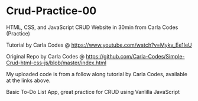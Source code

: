 # Crud-Practice-00
HTML, CSS, and JavaScript CRUD Website in 30min from Carla Codes (Practice)

Tutorial by Carla Codes @ https://www.youtube.com/watch?v=Mykv_Ee1IeU

Original Repo by Carla Codes @ https://github.com/Carla-Codes/Simple-Crud-html-css-js/blob/master/index.html

My uploaded code is from a follow along tutorial by Carla Codes, available at the links above. 

Basic To-Do List App, great practice for CRUD using Vanlilla JavaScript
